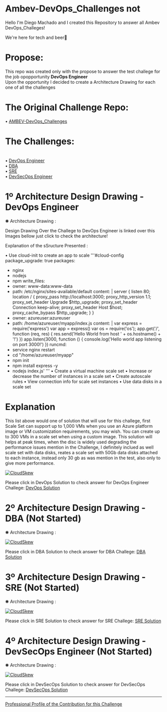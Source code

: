 # Ambev-DevOps_Challenges not 
Hello I'm Diego Machado and I created this Repository to answer all Ambev DevOps_Challeges! 
<p>We're here for tech and beer<span>&#127866;</span></p>

# Propose:

This repo was created only with the propose to answer the test challege for the job opopportunity <b>DevOps Engineer</b>
<br>Upon the opportunity I decided to create a Architecture Drawing for each one of all the challenges</br>
 
# The Original Challenge Repo:
•	[AMBEV-DevOps_Challenges](https://github.com/cervejaria-ambev/DevOps_Challenges/)

# The Challenges:
<br>•	[DevOps Engineer](https://github.com/cervejaria-ambev/DevOps_Challenges/blob/master/devops.md)</br>
•	[DBA](https://github.com/cervejaria-ambev/DevOps_Challenges/blob/master/dbre.md)
<br>•	[SRE](https://github.com/cervejaria-ambev/DevOps_Challenges/blob/master/sre.md)</br>
•	[DevSecOps Engineer](https://github.com/cervejaria-ambev/DevOps_Challenges/blob/master/devsecops.md)</br>



# 1º Architecture Design Drawing - DevOps Engineer

<span>&#10042;</span>  Architecture Drawing :

Design Drawing Over the Challege to DevOps Engineer is linked over this Images bellow just click to check the architecture!

Explanation of the sSructure Presented :

• Use cloud-init to create an app to scale 
'''#cloud-config
package_upgrade: true
packages:
  - nginx
  - nodejs
  - npm
write_files:
  - owner: www-data:www-data
  - path: /etc/nginx/sites-available/default
    content: |
      server {
        listen 80;
        location / {
          proxy_pass http://localhost:3000;
          proxy_http_version 1.1;
          proxy_set_header Upgrade $http_upgrade;
          proxy_set_header Connection keep-alive;
          proxy_set_header Host $host;
          proxy_cache_bypass $http_upgrade;
        }
      }
  - owner: azureuser:azureuser
  - path: /home/azureuser/myapp/index.js
    content: |
      var express = require('express')
      var app = express()
      var os = require('os');
      app.get('/', function (req, res) {
        res.send('Hello World from host ' + os.hostname() + '!')
      })
      app.listen(3000, function () {
        console.log('Hello world app listening on port 3000!')
      })
runcmd:
  - service nginx restart
  - cd "/home/azureuser/myapp"
  - npm init
  - npm install express -y
  - nodejs index.js' '''
• Create a virtual machine scale set
• Increase or decrease the number of instances in a scale set
• Create autoscale rules
• View connection info for scale set instances
• Use data disks in a scale set

# Explanation

This list above would one of solution that will use for this challege, first Scale Set can support up to 1,000 VMs when you use an Azure platform image or VM customization requirements, you may wish. You can create up to 300 VMs in a scale set when using a custom image. This solution will helps at peak times, when the disc is widely used degrading the performance  issues mention in the Challenge, I definitely inclued as well scale set with data disks, reates a scale set with 50Gb data disks attached to each instance, instead only 30 gb as was mention in the test, also only to give more performance.


[![CloudSkew](https://cloudskewprod.azureedge.net/assets/misc/landing-page-hero-2.jpg)](https://app.cloudskew.com/viewer/705e048b-18d5-42df-a439-909b0a033501)


Please click in DevOps Solution to check answer for DevOps Engineer Challege:
[DevOps Solution](https://github.com/dimachDevNetOps/Ambev-Test/blob/master/devops.md)

# 2º Architecture Design Drawing - DBA (Not Started)

<span>&#10042;</span>  Architecture Drawing :

[![CloudSkew](https://cloudskewprod.azureedge.net/assets/misc/landing-page-hero-2.jpg)](https://www.cloudskew.com/)

Please click in DBA Solution to check answer for DBA Challege:
[DBA Solution](https://github.com/dimachDevNetOps/Ambev-Test/blob/master/dbre.md)

# 3º Architecture Design Drawing - SRE (Not Started)

<span>&#10042;</span>  Architecture Drawing :

[![CloudSkew](https://cloudskewprod.azureedge.net/assets/misc/landing-page-hero-2.jpg)](https://www.cloudskew.com/)

Please click in SRE Solution to check answer for SRE Challege:
[SRE Solution](https://github.com/dimachDevNetOps/Ambev-Test/blob/master/sre.md)

# 4º Architecture Design Drawing - DevSecOps Engineer (Not Started)

<span>&#10042;</span>  Architecture Drawing :

[![CloudSkew](https://cloudskewprod.azureedge.net/assets/misc/landing-page-hero-2.jpg)](https://www.cloudskew.com/)

Please click in DevSecOps Solution to check answer for DevSecOps Challege:
[DevSecOps Solution](https://github.com/dimachDevNetOps/Ambev-Test/blob/master/devsecops.md)
	
_______________________________________________________________________________________________________________________________	
	
[Professional Profile of the Contribution for this Challenge](https://www.linkedin.com/in/%E2%98%81-diego-machado-%E2%88%9E-06355969/)	

